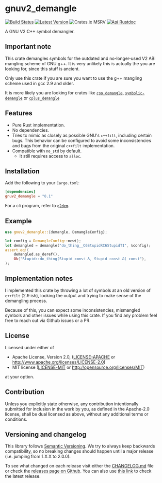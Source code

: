 # gnuv2_demangle

[![Build Status]][actions] [![Latest Version]][crates.io] ![Crates.io MSRV] [![Api Rustdoc]][rustdoc]

[Build Status]: https://img.shields.io/github/actions/workflow/status/Decompollaborate/gnuv2_demangle/build_and_publish_crate.yml
[actions]: https://github.com/Decompollaborate/gnuv2_demangle/actions
[Latest Version]: https://img.shields.io/crates/v/gnuv2_demangle
[crates.io]: https://crates.io/crates/gnuv2_demangle
[Crates.io MSRV]: https://img.shields.io/crates/msrv/gnuv2_demangle
[Api Rustdoc]: https://img.shields.io/badge/api-rustdoc-blue
[rustdoc]: https://docs.rs/gnuv2_demangle

A GNU V2 C++ symbol demangler.

## Important note

This crate demangles symbols for the outdated and no-longer-used V2 ABI
mangling scheme of GNU g++. It is very unlikely this is actually the you are
looking for, since this stuff is ancient.

Only use this crate if you are sure you want to use the g++ mangling scheme
used in gcc 2.9 and older.

It is more likely you are looking for crates like
[`cpp_demangle`](https://crates.io/crates/cpp_demangle),
[`symbolic-demangle`](https://crates.io/crates/symbolic-demangle)
or [`cplus_demangle`](https://crates.io/crates/cplus_demangle)

## Features

- Pure Rust implementation.
- No dependencies.
- Tries to mimic as closely as possible GNU's `c++filt`, including certain
  bugs. This behavior can be configured to avoid some inconsistencies and bugs
  from the original `c++filt` implementation.
- Compatible with `no_std` by default.
  - It still requires access to `alloc`.

## Installation

Add the following to your `Cargo.toml`:

```toml
[dependencies]
gnuv2_demangle = "0.1"
```

For a cli program, refer to [`g2dem`](https://github.com/Decompollaborate/gnuv2_demangle/tree/main/src/g2dem).

## Example

```rust
use gnuv2_demangle::{demangle, DemangleConfig};

let config = DemangleConfig::new();
let demangled = demangle("do_thing__C6StupidRC6StupidT1", &config);
assert_eq!(
    demangled.as_deref(),
    Ok("Stupid::do_thing(Stupid const &, Stupid const &) const"),
);
```

## Implementation notes

I implemented this crate by throwing a lot of symbols at an old version of
`c++filt` (2.9 ish), looking the output and trying to make sense of the
demangling process.

Because of this, you can expect some inconsistencies, mismangled symbols and
other issues while using this crate. If you find any problem feel free to reach
out via Github issues or a PR.

## License

Licensed under either of

- Apache License, Version 2.0, ([LICENSE-APACHE](LICENSE-APACHE) or
  <http://www.apache.org/licenses/LICENSE-2.0>)
- MIT license ([LICENSE-MIT](LICENSE-MIT) or <http://opensource.org/licenses/MIT>)

at your option.

## Contribution

Unless you explicitly state otherwise, any contribution intentionally submitted
for inclusion in the work by you, as defined in the Apache-2.0 license, shall
be dual licensed as above, without any additional terms or conditions.

## Versioning and changelog

This library follows [Semantic Versioning](https://semver.org/spec/v2.0.0.html).
We try to always keep backwards compatibility, so no breaking changes should
happen until a major release (i.e. jumping from 1.X.X to 2.0.0).

To see what changed on each release visit either the
[CHANGELOG.md](https://github.com/Decompollaborate/gnuv2_demangle/blob/main/CHANGELOG.md)
file or check the [releases page on Github](https://github.com/Decompollaborate/gnuv2_demangle/releases).
You can also use [this link](https://github.com/Decompollaborate/gnuv2_demangle/releases/latest)
to check the latest release.
